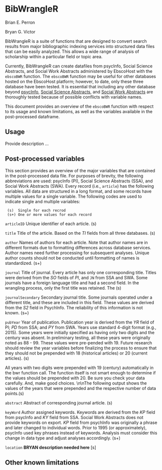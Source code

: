 BibWrangleR
===========

Brian E. Perron

Bryan G. Victor


BibWrangleR is a suite of functions that are designed to convert search results from major bibliographic indexing services into structured data files that can be easily analyzed.  This allows a wide range of analysis of scholarship within a particular field or topic area.  

Currently, BibWrangleR can create datafiles from psycInfo, Social Science Abstracts, and Social Work Abstracts administered by EbscoHost with the `ebscoBWR` function.  The `ebscoBWR` function may be useful for other databases hosted on the EbscoHost platform; however, to date, only these three database have been tested.  It is essential that including any other database beyond [psycInfo][1], [Social Science Abstracts][2], and [Social Work Abstracts][3] are thoroughly tested because of possible conflicts with variable names.  

This document provides an overview of the `ebscoBWR` function with respect to its usage and known limitations, as well as the variables available in the post-processed dataframe.    

## Usage

Provide description ... 

## Post-processed variables

This section provides an overview of the major variables that are contained in the post-processed data file.  For purposes of brevity, the following abbreviations are used:  psycInfo (PI), Social Science Abstracts (SSA), and Social Work Abstracts (SWA).  Every record (i.e., `article`) has the following variables.  All data are structured in a long format, and some records have multiple values for a single variable.  The following codes are used to indicate single and multiple variables:

     (s)  Single for each recrod 
     (s+) One or more values for each record

`articleID` Unique identifier of each article.  (s)

`title`  Title of the article.  Based on the _TI_ fields from all three databases.  (s)

`author` Names of authors for each article.  Note that author names are in different formats due to formatting differences across database services.  Author names need further processing for subsequent analyses.  Unique author counts should not be conducted until formatting of names is standardized.  (s+)

`journal`  Title of journal. Every article has only one corresponding title.  Titles were derived from the _SO_ fields of _PI_, and `JN` from SSA and SWA.  Some journals have a foreign language title and had a second field.  In the wrangling process, only the first title was retained.  The (s)

`journalSecondary` Secondary journal title.  Some journals operated under a different title, and these are included in this field.  These values are derived from the _S2_ field in PsychInfo.  The reliability of this information is not known.  (s+)

`pubYear` Year of publication.  Publication year is derived from the _YR_ field of PI; _PD_ from SSA; and _PY_ from SWA. Years use standard 4-digit format (e.g., 2015).  Some years were initially specified as having only two digits and the century was absent.  In preliminary testing, all these years were originally noted as 88 - 99.  These values were pre-pended with 19.  Future research should review the year variables before finalizing the process to ensure that they should not be prepended with 18 (historical articles) or 20 (current articles).  (s)


All years with two digits were prepended with 19 (century) automatically in the bwr function call. The function itself is not smart enough to determine if the values should be prepended with 20.  Be sure you check your data carefully.  And, make good choices.  \n\nThe following output shows the values of the years that were prepended and the respective number of data points.(s)

`abstract` Abstract of corresponding journal article.  (s)

`keyWord` Author assigned keywords.  Keywords are derived from the _KP_ field from psycInfo and _KY_ field from SSA.  Social Work Abstracts does not provide keywords on export.  _KP_ field from psychInfo was originally a phrase and later changed to individual words.  Prior to 1995 (or approximately), psycInfo used key phrases instead of keywords. Analysis must consider this change in data type and adjust analyses accordingly.  (s+)

`location` **BRYAN description needed here**  [s]  

## Other known limitations
 

[1]: http://www.ebscohost.com/academic/psycinfo  "psycInfo"
[2]: http://www.ebscohost.com/academic/social-sciences-abstracts    "Social Science Abstracts"
[3]: http://www.ebscohost.com/academic/social-work-abstracts "Social Work Abstracts"